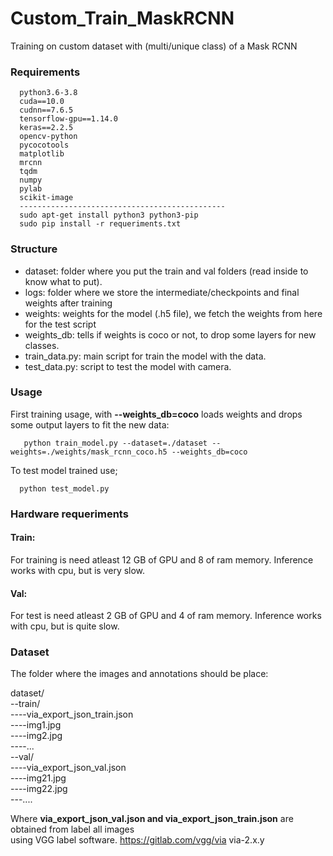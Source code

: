 # Custom_Train_MaskRCNN

Training on custom dataset with (multi/unique class) of a Mask RCNN

### Requirements 
```
  python3.6-3.8
  cuda==10.0
  cudnn==7.6.5
  tensorflow-gpu==1.14.0
  keras==2.2.5
  opencv-python
  pycocotools
  matplotlib
  mrcnn
  tqdm
  numpy
  pylab
  scikit-image
  ----------------------------------------------
  sudo apt-get install python3 python3-pip
  sudo pip install -r requeriments.txt
```


### Structure
- dataset: folder where you put the train and val folders (read inside to know what to put).
- logs: folder where we store the intermediate/checkpoints and final weights after training
- weights: weights for the model (.h5 file), we fetch the weights from here for the test script
- weights_db: tells if weights is coco or not, to drop some layers for new classes.
- train_data.py: main script for train the model with the data.
- test_data.py: script to test the model with camera.

### Usage 
First training usage, with **--weights_db=coco** loads weights and drops some output layers to fit the new data:
```
   python train_model.py --dataset=./dataset --weights=./weights/mask_rcnn_coco.h5 --weights_db=coco
```
To test model trained use;
```
  python test_model.py
```

### Hardware requeriments

#### Train: 

For training is need atleast 12 GB of GPU and 8 of ram memory.  Inference works with cpu, but is very slow.

#### Val: 

For test is need atleast 2 GB of GPU and 4 of ram memory.  Inference works with cpu, but is quite slow.

### Dataset

The folder where the images and annotations should be place:

dataset/  
--train/  
----via_export_json_train.json  
----img1.jpg  
----img2.jpg   
----...  
--val/  
----via_export_json_val.json  
----img21.jpg  
----img22.jpg   
---....  
  
Where **via_export_json_val.json and via_export_json_train.json** are obtained from label all images  
using VGG label software. https://gitlab.com/vgg/via via-2.x.y
